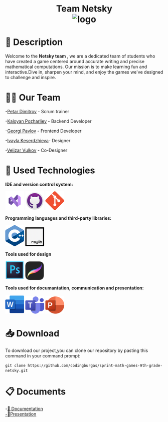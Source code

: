<h1 align="center"><b>Team Netsky</b> <br>
  <img  src = "/Netsky/Netsky/graphics/Netskylogo.png" alt = "logo" width=300>
  </h1> 
<a name="desc"></a>
  <h1>💾 Description </h1>
  <p>Welcome to the <b>Netsky team </b>, we are a dedicated team of students who have created a game centered around accurate writing and precise mathematical computations. Our mission is to make learning fun and interactive.Dive in, sharpen your mind, and enjoy the games we've designed to challenge and inspire.
  </p>
  <h1>🧑‍🤝 Our Team </h1>
  <p>

-[Petar Dimitrov](https://github.com/PADimitrov23) - Scrum trainer <br>

-[Kaloyan Pozharliev](https://github.com/KBPozharliev23) - Backend Developer <br>

-[Georgi Pavlov](https://github.com/GZPavlov23) - Frontend Developer <br>

-[Ivayla Keserdzhieva](https://github.com/IRKeserdzhieva23)- Designer <br>

-[Velizar Vulkov](https://github.com/VTVulkov23) - Co-Designer <br>
  </p>

  <h1>💽 Used Technologies</h1>
  <p align="left">
  <p><b>IDE and version control system:</b></p>
    <a> <img src="Netsky/Netsky/graphics/icons/visualStudioIcon.png" alt="visual studio icon" width="60"/> </a> 
    <a> <img src="Netsky/Netsky/graphics/icons/gitHubIcon.png" alt="github icon" width="60"/> </a>
    <a> <img src="Netsky/Netsky/graphics/icons/gitIcon.png" alt="git icon" width="60"/> </a>
    <p><b>Programming languages and third-party libraries:</b></p>
    <a> <img src="Netsky/Netsky/graphics/icons/cppIcon.png" alt="c++ icon" width="60"/> </a>
    <a> <img src="Netsky/Netsky/graphics/icons/rayLibIcon.png" alt="raylib icon" width="60"/> </a>
    <p><b>Tools used for design</b></p>
    <a> <img src="Netsky/Netsky/graphics/icons/photoshop_logo.png" alt="photoshop icon" width="60"/> </a>
    <a> <img src="Netsky/Netsky/graphics/icons/Procreate-Icon.png" alt="procreate icon"  height="59"/> </a>
    <p><b>Tools used for documantation, communication and presentation:</b></p>
    <a> <img src="Netsky/Netsky/graphics/icons/wordIcon.png" alt="word icon" width="60"/> </a>
    <a> <img src="Netsky/Netsky/graphics/icons/teamsIcon.png" alt="teams icon" width="60"/> </a>
    <a> <img src="Netsky/Netsky/graphics/icons/powerPointIcon.png" alt="powerpoint icon" width="60"/> </a>
  </p>
<h1>📥 Download</h1>
<p>To download our project,you can clone our repository by pasting this command in your command prompt:</p>

```
git clone https://github.com/codingburgas/sprint-math-games-9th-grade-netsky.git
```
   <h1>📋 Documents</h1>
  <p>
 -<a href ="" >📜 Documentation</h2><br>
 -<a href ="https://codingburgas-my.sharepoint.com/:p:/g/personal/padimitrov23_codingburgas_bg/EZzHOOlYcQBKsLcxv29Hj48BhYeU1_gukOtrkq0I9GNjMw?e=zUW8tl" >📄Presentation</h2>
</p>